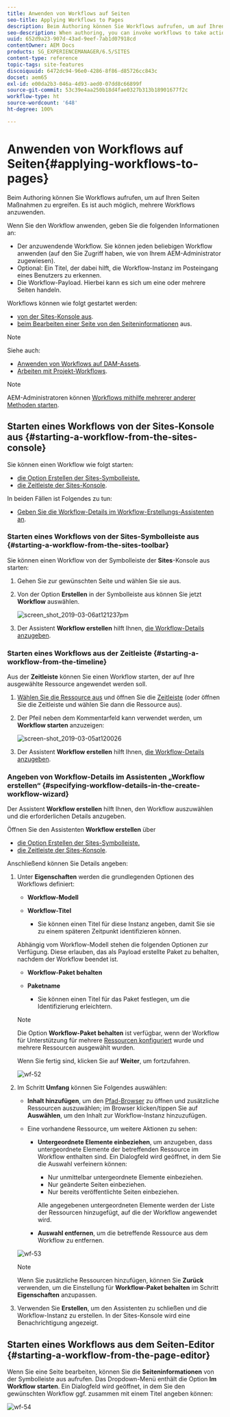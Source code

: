 ```yaml
---
title: Anwenden von Workflows auf Seiten
seo-title: Applying Workflows to Pages
description: Beim Authoring können Sie Workflows aufrufen, um auf Ihren Seiten Aktionen auszuführen. Es ist auch möglich, mehrere Workflows anzuwenden.
seo-description: When authoring, you can invoke workflows to take action on your pages; it is also possible to apply more than one workflow..
uuid: 652d9a23-907d-43ad-9eef-7ab1d07918cd
contentOwner: AEM Docs
products: SG_EXPERIENCEMANAGER/6.5/SITES
content-type: reference
topic-tags: site-features
discoiquuid: 6472dc94-96e0-4286-8f86-d85726cc843c
docset: aem65
exl-id: e00da2b3-046a-4d93-aed0-07dd8c66899f
source-git-commit: 53c39e4aa250b18d4fae0327b313b18901677f2c
workflow-type: ht
source-wordcount: '648'
ht-degree: 100%

---
```


# Anwenden von Workflows auf Seiten{#applying-workflows-to-pages}

Beim Authoring können Sie Workflows aufrufen, um auf Ihren Seiten Maßnahmen zu ergreifen. Es ist auch möglich, mehrere Workflows anzuwenden.

Wenn Sie den Workflow anwenden, geben Sie die folgenden Informationen an:

* Der anzuwendende Workflow.
Sie können jeden beliebigen Workflow anwenden (auf den Sie Zugriff haben, wie von Ihrem AEM-Administrator zugewiesen).
* Optional: Ein Titel, der dabei hilft, die Workflow-Instanz im Posteingang eines Benutzers zu erkennen.
* Die Workflow-Payload. Hierbei kann es sich um eine oder mehrere Seiten handeln.

Workflows können wie folgt gestartet werden:

* [von der Sites-Konsole aus](#starting-a-workflow-from-the-sites-console).
* [beim Bearbeiten einer Seite von den Seiteninformationen](#starting-a-workflow-from-the-page-editor) aus.

>[!NOTE]
>
>Siehe auch:
>
>* [Anwenden von Workflows auf DAM-Assets](/help/assets/assets-workflow.md).
>* [Arbeiten mit Projekt-Workflows](/help/sites-authoring/projects-with-workflows.md).
>


>[!NOTE]
>
>AEM-Administratoren können [Workflows mithilfe mehrerer anderer Methoden starten](/help/sites-administering/workflows-starting.md).

## Starten eines Workflows von der Sites-Konsole aus {#starting-a-workflow-from-the-sites-console}

Sie können einen Workflow wie folgt starten:

* [die Option Erstellen der Sites-Symbolleiste.](#starting-a-workflow-from-the-sites-toolbar)
* [die Zeitleiste der Sites-Konsole](#starting-a-workflow-from-the-timeline).

In beiden Fällen ist Folgendes zu tun:

* [Geben Sie die Workflow-Details im Workflow-Erstellungs-Assistenten an](#specifying-workflow-details-in-the-create-workflow-wizard).

### Starten eines Workflows von der Sites-Symbolleiste aus {#starting-a-workflow-from-the-sites-toolbar}

Sie können einen Workflow von der Symbolleiste der **Sites**-Konsole aus starten:

1. Gehen Sie zur gewünschten Seite und wählen Sie sie aus.

1. Von der Option **Erstellen** in der Symbolleiste aus können Sie jetzt **Workflow** auswählen.

   ![screen_shot_2019-03-06at121237pm](assets/screen_shot_2019-03-06at121237pm.png)

1. Der Assistent **Workflow erstellen** hilft Ihnen, [die Workflow-Details anzugeben](#specifying-workflow-details-in-the-create-workflow-wizard).

### Starten eines Workflows aus der Zeitleiste {#starting-a-workflow-from-the-timeline}

Aus der **Zeitleiste** können Sie einen Workflow starten, der auf Ihre ausgewählte Ressource angewendet werden soll.

1. [Wählen Sie die Ressource aus](/help/sites-authoring/basic-handling.md#viewingandselectingyourresources) und öffnen Sie die [Zeitleiste](/help/sites-authoring/basic-handling.md#timeline) (oder öffnen Sie die Zeitleiste und wählen Sie dann die Ressource aus).
1. Der Pfeil neben dem Kommentarfeld kann verwendet werden, um **Workflow starten** anzuzeigen:

   ![screen-shot_2019-03-05at120026](assets/screen-shot_2019-03-05at120026.png)

1. Der Assistent **Workflow erstellen** hilft Ihnen, [die Workflow-Details anzugeben](#specifying-workflow-details-in-the-create-workflow-wizard).

### Angeben von Workflow-Details im Assistenten „Workflow erstellen“ {#specifying-workflow-details-in-the-create-workflow-wizard}

Der Assistent **Workflow erstellen** hilft Ihnen, den Workflow auszuwählen und die erforderlichen Details anzugeben.

Öffnen Sie den Assistenten **Workflow erstellen** über

* [die Option Erstellen der Sites-Symbolleiste.](#starting-a-workflow-from-the-sites-toolbar)
* [die Zeitleiste der Sites-Konsole](#starting-a-workflow-from-the-timeline).

Anschließend können Sie Details angeben:

1. Unter **Eigenschaften** werden die grundlegenden Optionen des Workflows definiert:

   * **Workflow-Modell**
   * **Workflow-Titel**

      * Sie können einen Titel für diese Instanz angeben, damit Sie sie zu einem späteren Zeitpunkt identifizieren können.

   Abhängig vom Workflow-Modell stehen die folgenden Optionen zur Verfügung. Diese erlauben, das als Payload erstellte Paket zu behalten, nachdem der Workflow beendet ist.

   * **Workflow-Paket behalten**
   * **Paketname**

      * Sie können einen Titel für das Paket festlegen, um die Identifizierung erleichtern.
   >[!NOTE]
   >
   >Die Option **Workflow-Paket behalten** ist verfügbar, wenn der Workflow für Unterstützung für mehrere [Ressourcen konfiguriert](/help/sites-developing/workflows-models.md#configuring-a-workflow-for-multi-resource-support) wurde und mehrere Ressourcen ausgewählt wurden.

   Wenn Sie fertig sind, klicken Sie auf **Weiter**, um fortzufahren.

   ![wf-52](assets/wf-52.png)

1. Im Schritt **Umfang** können Sie Folgendes auswählen:

   * **Inhalt hinzufügen**, um den [Pfad-Browser](/help/sites-authoring/author-environment-tools.md#path-browser) zu öffnen und zusätzliche Ressourcen auszuwählen; im Browser klicken/tippen Sie auf **Auswählen**, um den Inhalt zur Workflow-Instanz hinzuzufügen.

   * Eine vorhandene Ressource, um weitere Aktionen zu sehen:

      * **Untergeordnete Elemente einbeziehen**, um anzugeben, dass untergeordnete Elemente der betreffenden Ressource im Workflow enthalten sind.
Ein Dialogfeld wird geöffnet, in dem Sie die Auswahl verfeinern können:

         * Nur unmittelbar untergeordnete Elemente einbeziehen.
         * Nur geänderte Seiten einbeziehen.
         * Nur bereits veröffentlichte Seiten einbeziehen.

         Alle angegebenen untergeordneten Elemente werden der Liste der Ressourcen hinzugefügt, auf die der Workflow angewendet wird.

      * **Auswahl entfernen**, um die betreffende Ressource aus dem Workflow zu entfernen.

   ![wf-53](assets/wf-53.png)

   >[!NOTE]
   >
   >Wenn Sie zusätzliche Ressourcen hinzufügen, können Sie **Zurück** verwenden, um die Einstellung für **Workflow-Paket behalten** im Schritt **Eigenschaften** anzupassen.

1. Verwenden Sie **Erstellen**, um den Assistenten zu schließen und die Workflow-Instanz zu erstellen. In der Sites-Konsole wird eine Benachrichtigung angezeigt.

## Starten eines Workflows aus dem Seiten-Editor {#starting-a-workflow-from-the-page-editor}

Wenn Sie eine Seite bearbeiten, können Sie die **Seiteninformationen** von der Symbolleiste aus aufrufen. Das Dropdown-Menü enthält die Option **Im Workflow starten**. Ein Dialogfeld wird geöffnet, in dem Sie den gewünschten Workflow ggf. zusammen mit einem Titel angeben können:

![wf-54](assets/wf-54.png)
